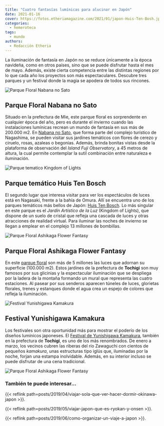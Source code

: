 ```yaml
---
title: "Cuatro fantasías lumínicas para alucinar en Japón"
date: 2021-01-16
cover: https://fotos.etheriamagazine.com/2021/01/japon-Huis-Ten-Bosh.jpg
categories: 
  - hemeroteca
tags: 
  - mundo
authors: 
  - Redacción Etheria
---
```


La iluminación de fantasía en Japón no se reduce únicamente a la época navideña, como en otros países, sino que se puede disfrutar hasta el mes de mayo. Además, existe cierta competencia entre las distintas regiones por lo que cada año los proyectos son más espectaculares. Descubre tres parques y un festival donde la magia se apodera de todos sus rincones.

![Parque Floral Nabana no Sato](https://fotos.etheriamagazine.com/2021/01/Nabana-no-Sato-japon.jpg "Parque Floral Nabana no Sato. ©JNTO")

## Parque Floral Nabana no Sato

Situado en la prefectura de Mie, este parque floral es sorprendente en cualquier época 
del año, pero es durante el invierno cuando las instalaciones lumínicas recrean un mundo 
de fantasía en sus más de 200.000 m2. En [Nabana no 
Sato](https://www.japan.travel/es/spot/1209/), que forma parte del complejo turístico de 
Nagashima, se pueden visitar sus jardines temáticos con flores de cerezo y ciruelo, 
rosas, azaleas o begonias. Además, brinda bonitas vistas desde la plataforma de 
observación del _Island Fuji Observatory_, a 45 metros de altura, la cual permite 
contemplar la sutil combinación entre naturaleza e iluminación. 

![Parque tematico Kingdom of Lights](https://fotos.etheriamagazine.com/2021/01/Huis-Ten-Bosh.jpg "Parque temático Kingdom of Lights.")

## Parque temático Huis Ten Bosch

El segundo lugar que interesa visitar para ver los espectáculos de luces está en 
Nagasaki, frente a la bahía de Omura. Allí se encuentra uno de los parques temáticos más 
bellos de Japón: [Huis Ten Bosch](https://www.japan.travel/es/spot/750/). Lo más 
singular en este parque es el _Jardín Artístico de la Luz_ (Kingdom of Lights), que 
dispone de un suelo de cristal que refleja una cascada de luces y otras atracciones de 
realidad virtual. Para iluminar las noches de invierno se llegan a emplear en el 
complejo 13 millones de bombillas. 

![Parque Floral Ashikaga Flower Fantasy](https://fotos.etheriamagazine.com/2021/01/Ashikaga-flower-park-illumination.jpg "Parque Floral Ashikaga Flower Fantasy.")

## Parque Floral Ashikaga Flower Fantasy

En este [parque floral](https://www.ashikaga.co.jp/flowerfantasy_special2020/en/) son 
más de 5 millones las luces que adornan su superficie (100.000 m2). Estos jardines de la 
prefectura de **Tochigi** son muy famosos por sus glicinias y la espectacular 
iluminación que se despliega por la ladera de la montaña formando un mural que 
representa las cuatro estaciones. Al pasear por sus senderos aparecen túneles de luces, 
glorietas florales, trenes y estanques donde el agua crea un espejo de colores que 
refleja la iluminación. 

![Festival Yunishigawa Kamakura](https://fotos.etheriamagazine.com/2021/01/Kamura-Festival-japon.jpg "Festival Yunishigawa Kamakura. ©JNTO")

## Festival Yunishigawa Kamakura 

Los festivales son otra oportunidad más para mostrar el poderío de los diseños lumínicos 
japoneses. El [Festival de Yunishigawa 
Kamakura](https://www.japan.travel/es/spot/1477/), también en la prefectura de 
**Tochigi**, es uno de los más renombrados. De enero a marzo, los vecinos cubren las 
riberas del río Zawaguchi con cientos de pequeños _kamakura_, unas estructuras tipo 
iglús que, iluminadas por la noche, forjan una estampa inolvidable. Además, en su 
interior incluso se puede disfrutar de una cena tradicional. 

![Parque Floral Ashikaga Flower Fantasy](https://fotos.etheriamagazine.com/2021/01/Ashikaga-flower-park-illumination-5.jpg "Parque Floral Ashikaga Flower Fantasy.")

### También te puede interesar...

{{< reflink path=posts/2019/04/viajar-sola-que-ver-hacer-dormir-okinawa-japon >}}. 

{{< reflink path=posts/2019/05/viajar-japon-que-es-ryokan-y-onsen >}}. 

{{< reflink path=posts/2019/06/como-organizar-un-viaje-a-japon >}}.
